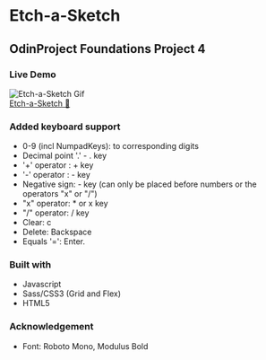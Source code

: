 # Etch-a-Sketch  
## OdinProject Foundations Project 4

### Live Demo
![Etch-a-Sketch Gif](https://media.giphy.com/media/9JXTfpydTckokOpLGf/giphy.gif)  
[Etch-a-Sketch 🎨](https://sorphil.github.io/EtchASketch/)   

### Added keyboard support  
 - 0-9 (incl NumpadKeys): to corresponding digits
 - Decimal point '.' - . key
 - '+' operator : + key
 -  '-' operator : - key
 - Negative sign: - key (can only be placed before numbers or the operators "x" or "/")
 - "x" operator: * or x key
 - "/" operator: / key
 - Clear: c
 - Delete:  Backspace
 - Equals '=':  Enter.  

### Built with
- Javascript
- Sass/CSS3 (Grid and Flex)
- HTML5

### Acknowledgement
- Font: Roboto Mono, Modulus Bold 


